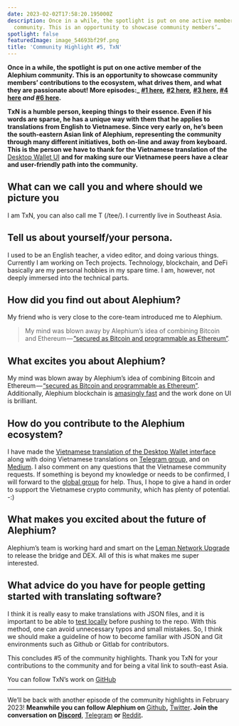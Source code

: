 ```yaml
---
date: 2023-02-02T17:58:20.195000Z
description: Once in a while, the spotlight is put on one active member of the Alephium
  community. This is an opportunity to showcase community members’…
spotlight: false
featuredImage: image_54693bf29f.png
title: 'Community Highlight #5, TxN'
---
```


**Once in a while, the spotlight is put on one active member of the Alephium community. This is an opportunity to showcase community members’ contributions to the ecosystem, what drives them, and what they are passionate about! More episodes:_ [#1 here](/news/post/community-highlight-wilhelm-k-llstr-m-aka-oracleuggla-81d3938c5692)_,_ [#2 here](/news/post/community-highlight-2-cgi-bin-c102cc106f19)_,_ [#3 here](/news/post/community-highlight-3-digdug-48a7ec868504), [#4 here](/news/post/community-highlight-4-montail-e24fd88882a0) _and_ [#6 here](/news/post/community-highlight-6-waldi-zkit-beats-37af1f6df3b8).**

**TxN is a humble person, keeping things to their essence. Even if his words are sparse, he has a unique way with them that he applies to translations from English to Vietnamese. Since very early on, he’s been the south-eastern Asian link of Alephium, representing the community through many different initiatives, both on-line and away from keyboard. This is the person we have to thank for the Vietnamese translation of the** [Desktop Wallet UI](https://github.com/alephium/desktop-wallet/blob/master/locales/vi-VN/translation.json) **and for making sure our Vietnamese peers have a clear and user-friendly path into the community.**

## What can we call you and where should we picture you

I am TxN, you can also call me T (/tee/). I currently live in Southeast Asia.

## Tell us about yourself/your persona.

I used to be an English teacher, a video editor, and doing various things. Currently I am working on Tech projects. Technology, blockchain, and DeFi basically are my personal hobbies in my spare time. I am, however, not deeply immersed into the technical parts.

## How did you find out about Alephium?

My friend who is very close to the core-team introduced me to Alephium.

> My mind was blown away by Alephium’s idea of combining Bitcoin and Ethereum — [“secured as Bitcoin and programmable as Ethereum”](https://docs.alephium.org/#what-is-alephium).

## What excites you about Alephium?

My mind was blown away by Alephium’s idea of combining Bitcoin and Ethereum — [“secured as Bitcoin and programmable as Ethereum”](https://docs.alephium.org/#what-is-alephium). Additionally, Alephium blockchain is [amasingly fast](https://docs.alephium.org/frequently-asked-questions#how-many-transactions-per-second-tps-are-possible-on-alephium) and the work done on UI is brilliant.

## How do you contribute to the Alephium ecosystem?

I have made the [Vietnamese translation of the Desktop Wallet interface](https://github.com/alephium/desktop-wallet/blob/master/locales/vi-VN/translation.json) along with doing Vietnamese translations on [Telegram group,](https://t.me/alephiumvn) and on [Medium](https://medium.com/@hint27/ch%C3%A0o-m%E1%BB%ABng-%C4%91%E1%BA%BFn-v%E1%BB%9Bi-alephium-alph-5f0960dfe665). I also comment on any questions that the Vietnamese community requests. If something is beyond my knowledge or needs to be confirmed, I will forward to the [global group](https://t.me/alephiumgroup) for help. Thus, I hope to give a hand in order to support the Vietnamese crypto community, which has plenty of potential. -:)

## What makes you excited about the future of Alephium?

Alephium’s team is working hard and smart on the [Leman Network Upgrade](/news/post/announcing-the-leman-network-upgrade-c01a81e65f0e) to release the bridge and DEX. All of this is what makes me super interested.

## What advice do you have for people getting started with translating software?

I think it is really easy to make translations with JSON files, and it is important to be able to [test locally](https://github.com/alephium/docs#internationalization-i18n) before pushing to the repo. With this method, one can avoid unnecessary typos and small mistakes. So, I think we should make a guideline of how to become familiar with JSON and Git environments such as Github or Gitlab for contributors.

This concludes \#5 of the community highlights. Thank you TxN for your contributions to the community and for being a vital link to south-east Asia.

You can follow TxN’s work on [GitHub](https://github.com/nit27)

---

We’ll be back with another episode of the community highlights in February 2023! **Meanwhile you can follow Alephium on** [Github](https://github.com/alephium/)**,** [Twitter](https://twitter.com/alephium)**. Join the conversation on [Discord](/discord)**, [Telegram](https://t.me/alephiumgroup) **or** [Reddit](https://www.reddit.com/r/alephium)**.**
